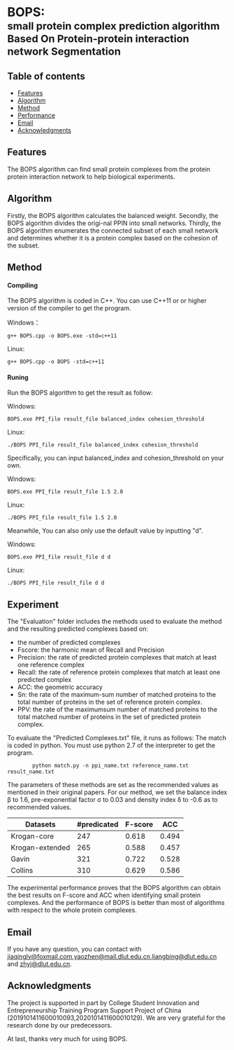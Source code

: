 # BOPS: <br><small>small protein complex prediction algorithm **B**ased **O**n **P**rotein-protein interaction network **S**egmentation</small>

## Table of contents
* [Features](#Features)
* [Algorithm](#Process)
* [Method](#Method)
* [Performance](#Performance)
* [Email](#Email)
* [Acknowledgments](#Acknowledgments)

## Features
The BOPS algorithm can find small protein complexes from the protein protein interaction network to help biological experiments.

## Algorithm
Firstly, the BOPS algorithm calculates the balanced weight. Secondly, the BOPS algorithm divides the origi-nal PPIN into small networks. Thirdly, the BOPS algorithm enumerates the connected subset of each small network and determines whether it is a protein complex based on the cohesion of the subset.

## Method

#### Compiling
The BOPS algorithm is coded in C++. You can use C++11 or or higher version of the compiler to get the program.

Windows：
```
g++ BOPS.cpp -o BOPS.exe -std=c++11
```
Linux:
```
g++ BOPS.cpp -o BOPS -std=c++11
```
#### Runing
Run the BOPS algorithm to get the result as follow:

Windows:
```
BOPS.exe PPI_file result_file balanced_index cohesion_threshold
```
Linux:
```
./BOPS PPI_file result_file balanced_index cohesion_threshold
```

Specifically, you can input balanced_index and cohesion_threshold on your own.

Windows:
```
BOPS.exe PPI_file result_file 1.5 2.0
```
Linux:
```
./BOPS PPI_file result_file 1.5 2.0
```

Meanwhile, You can also only use the default value by inputting "d".

Windows:
```
BOPS.exe PPI_file result_file d d
```
Linux:
```
./BOPS PPI_file result_file d d
```

## Experiment

The "Evaluation" folder includes the methods used to evaluate the method and the resulting predicted complexes based on:

- the number of predicted complexes
- Fscore: the harmonic mean of Recall and Precision
- Precision: the rate of predicted protein complexes that match at least one reference complex 
- Recall: the rate of reference protein complexes that match at least one predicted complex
- ACC: the geometric accuracy
- Sn: the rate of the maximum-sum number of matched proteins to the total number of proteins in the set of reference protein complex.
- PPV: the rate of the maximumsum number of matched proteins to the total matched number of proteins in the set of predicted protein complex. 

To evaluate the "Predicted Complexes.txt" file, it runs as follows:
The match is coded in python. You must use python 2.7 of the interpreter to get the program.
			
  			python match.py -n ppi_name.txt reference_name.txt result_name.txt
            

The parameters of these methods are set as the recommended values as mentioned in their original papers. For our method, we set the balance index β to 1.6, pre-exponential factor σ to 0.03 and density index δ to -0.6 as to recommended values.

| Datasets         | \#predicated | F\-score | ACC    |
|------------------|--------------|----------|--------|
| Krogan\-core     | 247          | 0\.618   | 0\.494 |
| Krogan\-extended | 265          | 0\.588   | 0\.457 |
| Gavin            | 321          | 0\.722   | 0\.528 |
| Collins          | 310          | 0\.629   | 0\.586 |

The experimental performance proves that the BOPS algorithm can obtain the best results on F-score and ACC when identifying small protein complexes. And the performance of BOPS is better than most of algorithms with respect to the whole protein complexes.

## Email
If you have any question, you can contact with jiaqinglv@foxmail.com,yaozhen@mail.dlut.edu.cn,liangbing@dlut.edu.cn and zhyj@dlut.edu.cn.
## Acknowledgments
The project is supported in part by College Student Innovation and Entrepreneurship Training Program Support Project of China (2019101411600010093,2020101411600010129). We are very grateful for the research done by our predecessors.

At last, thanks very much for using BOPS.

